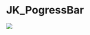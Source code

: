 # JK_PogressBar

<img src="https://cdn.discordapp.com/attachments/844198879960629288/1015519179274715136/Screenshot_2022-09-03_100808.png"/>

